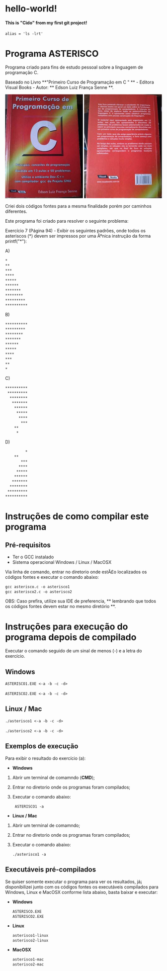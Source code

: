 # hello-world!

#### This is "Cido" from my first git project!

    alias = 'ls -lrt'


# Programa ASTERISCO

 Programa criado para fins de estudo pessoal sobre a linguagem de programação C. 
 
 Baseado no Livro **"Primeiro Curso de Programação em C " ** - Editora Visual Books - Autor:  ** Edson Luiz França Senne **.
 
 ![Alt text](img/livroCapa.jpeg) ![Alt text](img/livroContracapa.jpeg)
 
 Criei dois códigos fontes para a mesma finalidade porém por caminhos diferentes.
 
 Este programa foi criado para resolver o seguinte problema:
 
 Exercício 7 (Página 94) - Exibir os seguintes padrões, onde todos os asteriscos (\*) devem ser impressos por uma Ãºnica instrução da forma printf("\*"):


A) 
```
*
**
***
****
*****
******
*******
********
*********
**********
```

B)
```
**********
*********
********
*******
******
*****
****
***
**
*
```

C)
```
**********
 *********
  ********
   *******
    ******
     *****
      ****
       ***
	**
	 *
```

D)
```
         *
	**
       ***
      ****
     *****
    ******
   *******
  ********
 *********
**********
```

# Instruções de como compilar este programa

## Pré-requisitos

 * Ter o GCC instalado
 * Sistema operacional Windows / Linux / MacOSX

 Via linha de comando, entrar no diretorio onde estÃ£o localizados os códigos fontes e executar o comando abaixo:

    gcc asterisco.c -o asterisco1
    gcc asterisco2.c -o asterisco2


OBS: Caso prefira, utilize sua IDE de preferencia, ** lembrando que todos os códigos fontes devem estar no mesmo diretório **.


# Instruções para execução do programa depois de compilado

  Executar o comando seguido de um sinal de menos (-) e a letra do exercício.

## Windows

    ASTERISCO1.EXE <-a -b -c -d>
    
    ASTERISCO2.EXE <-a -b -c -d>

## Linux / Mac

    ./asterisco1 <-a -b -c -d>
   
    ./asterisco2 <-a -b -c -d>

## Exemplos de execução

  Para exibir o resultado do exercício (a):

 * **Windows**
 
 1. Abrir um terminal de comamndo (**CMD**);
 2. Entrar no diretorio onde os programas foram compilados;
 3. Executar o comando abaixo:

         ASTERISCO1 -a

 * **Linux / Mac**
 
 1. Abrir um terminal de comamndo;
 2. Entrar no diretorio onde os programas foram compilados;
 3. Executar o comando abaixo:


        ./asterisco1 -a

## Executáveis pré-compilados

  Se quiser somente executar o programa para ver os resultados, já¡ disponibilizei junto com os códigos fontes os executáveis compilados para Windows, Linux e MacOSX conforme lista abaixo, basta baixar e executar:

*  **Windows**

       ASTERISCO.EXE
       ASTERISCO2.EXE

* **Linux**

      asterisco1-linux
      asterisco2-linux
 
*  **MacOSX**

       asterisco1-mac
       asterisco2-mac

